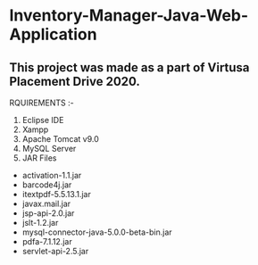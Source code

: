 # Inventory-Manager-Java-Web-Application

## This project was made as a part of Virtusa Placement Drive 2020.

RQUIREMENTS :-
1) Eclipse IDE
2) Xampp
3) Apache Tomcat v9.0
4) MySQL Server
5) JAR Files
* activation-1.1.jar
* barcode4j.jar
* itextpdf-5.5.13.1.jar
* javax.mail.jar
* jsp-api-2.0.jar
* jslt-1.2.jar
* mysql-connector-java-5.0.0-beta-bin.jar
* pdfa-7.1.12.jar
* servlet-api-2.5.jar
